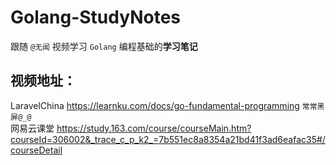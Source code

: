 # Golang-StudyNotes
跟随 `@无闻` 视频学习 `Golang` 编程基础的**学习笔记**  
## 视频地址：  
LaravelChina <https://learnku.com/docs/go-fundamental-programming> `常常黑屏@_@`  
网易云课堂 <https://study.163.com/course/courseMain.htm?courseId=306002&_trace_c_p_k2_=7b551ec8a8354a21bd41f3ad6eafac35#/courseDetail> 
